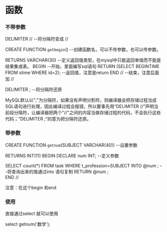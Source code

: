 # 函数

### 不带参数

DELIMITER //					--将分隔符变成 //

CREATE  FUNCTION `getbegin`()                                    --创建函数名，可以不传参数，也可以传参数。

RETURNS VARCHAR(30)                          --定义返回值类型，在mysql中只能返回单值而不能是结果集或表。
BEGIN							--开始，里面编写sql语句
RETURN (SELECT BEGINTIME FROM stime WHERE id=2);  --返回值，注意是return
END //                   --结束，注意后面加 //

DELIMITER ;        --将分隔符还原



MySQL默认以";"为分隔符，如果没有声明分割符，则编译器会把存储过程当成SQL语句进行处理，因此编译过程会报错，所以要事先用“DELIMITER //”声明当前段分隔符，让编译器把两个"//"之间的内容当做存储过程的代码，不会执行这些代码；“DELIMITER ;”的意为把分隔符还原。

### 带参数

CREATE  FUNCTION `getnum`(SUBJECT VARCHAR(40))      --设置参数

RETURNS INT(11)
BEGIN
   DECLARE num INT;                   --定义参数

   SELECT count(*) FROM task WHERE t_profession=SUBJECT INTO @num ; 	 --将查询出来的值通过into 语句复制
   RETURN @num ;				
END // 

注意：在这个begin 和end 

### 使用

直接通过select 就可以使用 

select getnum('数学');





